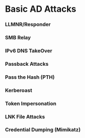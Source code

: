 # Basic AD Attacks
### LLMNR/Responder

### SMB Relay

### IPv6 DNS TakeOver

### Passback Attacks

### Pass the Hash (PTH)

### Kerberoast

### Token Impersonation

### LNK File Attacks

### Credential Dumping (Mimikatz)

